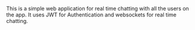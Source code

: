 This is a simple web application for real time chatting with all the users on the app. It uses JWT for Authentication and websockets for real time chatting. 
